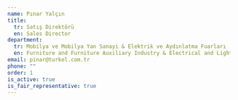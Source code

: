 ```yaml
---
name: Pınar Yalçın
title:
  tr: Satış Direktörü
  en: Sales Director
department:
  tr: Mobilya ve Mobilya Yan Sanayi & Elektrik ve Aydınlatma Fuarları
  en: Furniture and Furniture Auxiliary Industry & Electrical and Lighting Fairs
email: pinar@turkel.com.tr
phone: ""
order: 1
is_active: true
is_fair_representative: true
---
```

